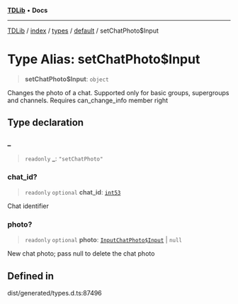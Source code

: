 [**TDLib**](../../../../../../README.md) • **Docs**

***

[TDLib](../../../../../../modules.md) / [index](../../../../../README.md) / [types](../../../README.md) / [default](../README.md) / setChatPhoto$Input

# Type Alias: setChatPhoto$Input

> **setChatPhoto$Input**: `object`

Changes the photo of a chat. Supported only for basic groups, supergroups and channels. Requires can_change_info member right

## Type declaration

### \_

> `readonly` **\_**: `"setChatPhoto"`

### chat\_id?

> `readonly` `optional` **chat\_id**: [`int53`](int53.md)

Chat identifier

### photo?

> `readonly` `optional` **photo**: [`InputChatPhoto$Input`](InputChatPhoto$Input.md) \| `null`

New chat photo; pass null to delete the chat photo

## Defined in

dist/generated/types.d.ts:87496
